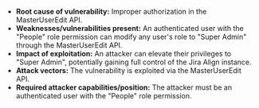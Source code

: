 - **Root cause of vulnerability:** Improper authorization in the MasterUserEdit API.
- **Weaknesses/vulnerabilities present:** An authenticated user with the "People" role permission can modify any user's role to "Super Admin" through the MasterUserEdit API.
- **Impact of exploitation:** An attacker can elevate their privileges to "Super Admin", potentially gaining full control of the Jira Align instance.
- **Attack vectors:** The vulnerability is exploited via the MasterUserEdit API.
- **Required attacker capabilities/position:** The attacker must be an authenticated user with the "People" role permission.